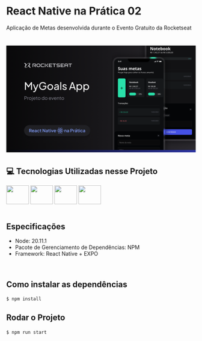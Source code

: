 # React Native na Prática 02
Aplicação de Metas desenvolvida durante o Evento Gratuito da Rocketseat

<h1 align="center">
  <img alt="NLW" title="NLW" width="700" src=".github/app.png" />
</h1>

## 💻 Tecnologias Utilizadas nesse Projeto
<div style="display: inline_block">
  <img align="center" height="50" width="60" src="https://cdn.jsdelivr.net/gh/devicons/devicon/icons/react/react-original.svg">
  <img align="center" height="50" width="60" src="https://cdn.jsdelivr.net/gh/devicons/devicon@latest/icons/tailwindcss/tailwindcss-original-wordmark.svg">
  <img align="center" height="50" width="60" src="https://cdn.jsdelivr.net/gh/devicons/devicon@latest/icons/typescript/typescript-original.svg">
  <img align="center" height="50" width="60" src="https://cdn.jsdelivr.net/gh/devicons/devicon@latest/icons/androidstudio/androidstudio-original.svg">
</div>

<br>

## Especificações
- Node: 20.11.1
- Pacote de Gerenciamento de Dependências: NPM
- Framework: React Native + EXPO

<br>

## Como instalar as dependências
```bash
$ npm install
```

## Rodar o Projeto
```bash
$ npm run start
```

